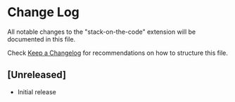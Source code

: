 # Change Log

All notable changes to the "stack-on-the-code" extension will be documented in this file.

Check [Keep a Changelog](http://keepachangelog.com/) for recommendations on how to structure this file.

## [Unreleased]

- Initial release